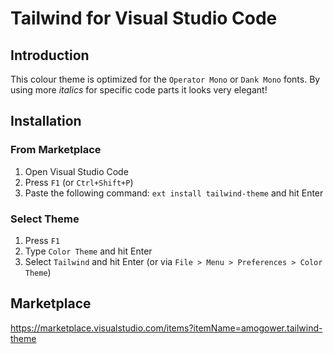 # Tailwind for Visual Studio Code

## Introduction

This colour theme is optimized for the `Operator Mono` or `Dank Mono` fonts.
By using more _italics_ for specific code parts it looks very elegant!

## Installation

### From Marketplace

1. Open Visual Studio Code
2. Press `F1` (or `Ctrl+Shift+P`)
3. Paste the following command: `ext install tailwind-theme` and hit Enter

### Select Theme

1. Press `F1`
2. Type `Color Theme` and hit Enter
3. Select `Tailwind` and hit Enter (or via `File > Menu > Preferences > Color Theme`)

## Marketplace

https://marketplace.visualstudio.com/items?itemName=amogower.tailwind-theme
